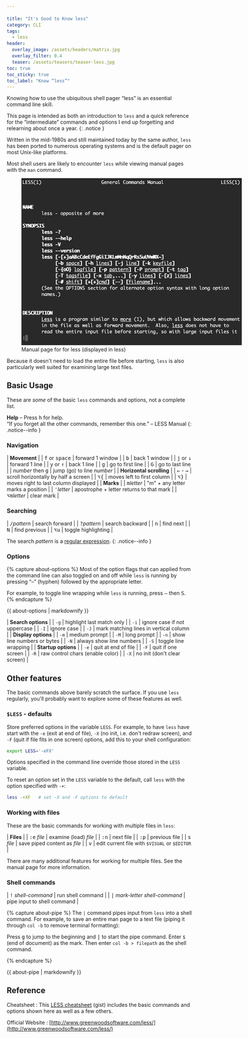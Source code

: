 ```yaml
---

title: "It's Good to Know less"
category: CLI
tags:
  - less
header:
  overlay_image: /assets/headers/matrix.jpg
  overlay_filter: 0.4
  teaser: /assets/teasers/teaser-less.jpg
toc: true
toc_sticky: true
toc_label: "Know “less”"
---
```


Knowing how to use the ubiquitous shell pager “less” is an essential command line skill.

This page is intended as both an introduction to `less` and a quick reference for the “intermediate” commands and options I end up forgetting and relearning about once a year.
{: .notice }

Written in the mid-1980s and still maintained today by the same author, `less` has been ported to numerous operating systems and is the default pager on most Unix-like platforms.

Most shell users are likely to encounter `less` while viewing manual pages with the `man` command.

<figure style="width: 600px" class="align-center">
  <img src="/assets/ss/less/man-less.jpg" alt="">
  <figcaption>Manual page for for less (displayed in less)</figcaption>
</figure>

Because it doesn't need to load the entire file before starting, `less` is also particularly well suited for examining large text files.

## Basic Usage

These are *some* of the basic `less` commands and options, not a complete list.

**Help** –  Press <kbd>h</kbd> for help.<br>
 “If you forget all the other commands, remember this one.” – LESS Manual
{: .notice--info }


### Navigation

| **Movement**                                                                 |
| <kbd>f</kbd> or <kbd>space</kbd>  | forward 1 window                         |
| <kbd>b</kbd>                      | back 1 window                            |
| <kbd>j</kbd> or <kbd>↓</kbd>      | forward 1 line                           |
| <kbd>y</kbd> or <kbd>↑</kbd>      | back 1 line                              |
| <kbd>g</kbd>                      | go to first line                         |
| <kbd>G</kbd>                      | go to last line                          |
| *number* then <kbd>g</kbd>        | jump (go) to line *number*               |
| **Horizontal scrolling**                                                     |
| <kbd>←</kbd> - <kbd>→</kbd>       | scroll horizontally by half a screen     |
| <kbd>⌥</kbd><kbd>{</kbd>          | moves left to first column               |
| <kbd>⌥</kbd><kbd>}</kbd>          | moves right to last column displayed     |
| **Marks**                                                                    |
| <kbd>m</kbd>*letter*              | "m" + any letter marks a position        |
| <kbd>'</kbd>*letter*              | apostrophe + letter returns to that mark |
| <kbd>⌥</kbd><kbd>m</kbd>*letter*  | clear mark                               |


### Searching

| <kbd>/</kbd>*pattern*            | search forward                           |
| <kbd>?</kbd>*pattern*            | search backward                          |
| <kbd>n</kbd>                     | find next                                |
| <kbd>N</kbd>                     | find previous                            |
| <kbd>⌥</kbd><kbd>u</kbd>         | toggle highlighting                      |

The search *pattern* is a [regular expression](https://www.regular-expressions.info).
{: .notice--info }


### Options

{% capture about-options %}
Most of the option flags that can applied from the command line can also toggled on and off while `less` is running by pressing “–” (hyphen) followed by the appropriate letter.

For example, to toggle line wrapping while `less` is running, press <kbd>–</kbd> then <kbd>S</kbd>.
{% endcapture %}<div class="notice--primary">{{ about-options | markdownify }}</div>


| **Search options**                                                          |
| `-g`                    | highlight last match only                         |
| `-i`                    | ignore case if not uppercase                      |
| `-I`                    | ignore case                                       |
| `-J`                    | mark matching lines in vertical column            |
| **Display options**                                                         |
| `-m`                   | medium prompt                                      |
| `-M`                   | long prompt                                        |
| `-n`                   | show line numbers or bytes                         |
| `-N`                   | always show line numbers                           |
| `-S`                   | toggle line wrapping                               |
| **Startup options**                                                         |
| `-e`                   | quit at end of file                                |
| `-F`                   | quit if one screen                                 |
| `-R`                   | raw control chars (enable color)                   |
| `-X`                   | no init (don't clear screen)                       |


## Other features

The basic commands above barely scratch the surface. If you use `less` regularly, you'll probably want to explore some of these features as well.

### `$LESS` - defaults

Store preferred options in the variable `LESS`. For example, to have `less` have start with the `-e` (exit at end of file), `-X` (no init, i.e. don't redraw screen), and `-F` (quit if file fits in one screen) options, add this to your shell configuration:

```zsh
export LESS='-eFX'
```

Options specified in the command line override those stored in the `LESS` variable.

To reset an option set in the `LESS` variable to the default, call `less` with the option specified with `-+`:

```zsh
less -+XF   # set -X and -F options to default
```

### Working with files

These are the basic commands for working with multiple files in `less`:

| **Files**                                                                   |
| <kbd>:</kbd><kbd>e</kbd> *file*  | examine (load) *file*                    |
| <kbd>:</kbd><kbd>n</kbd>         | next file                                |
| <kbd>:</kbd><kbd>p</kbd>         | previous file                            |
| <kbd>s</kbd> *file*              | save piped content as *file*             |
| <kbd>v</kbd>                     | edit current file with `$VISUAL` or `$EDITOR` |

There are many additional features for working for multiple files. See the manual page for more information.


### Shell commands

| <kbd>!</kbd> *shell-command*     | run shell command                        |
| <kbd>\|</kbd> *mark-letter* *shell-command* | pipe input to shell command   |


{% capture about-pipe %}
The `|` command pipes input from `less` into a shell command. For example, to save an entire man page to a text file (piping it through `col -b` to remove terminal formatting):

Press <kbd>g</kbd> to jump to the beginning and <kbd>|</kbd> to start the pipe command. Enter `$` (end of document) as the mark. Then enter `col -b > filepath` as the shell command.

{% endcapture %}<div class="notice--primary">{{ about-pipe | markdownify }}</div>


## Reference

Cheatsheet
: This [LESS cheatsheet](https://gist.github.com/PostgreSqlStan/c7b457c04b158ef4c8d30037e75e261f) (gist) includes the basic commands and options shown here as well as a few others.

Official Website
: [http://www.greenwoodsoftware.com/less/](http://www.greenwoodsoftware.com/less/)

